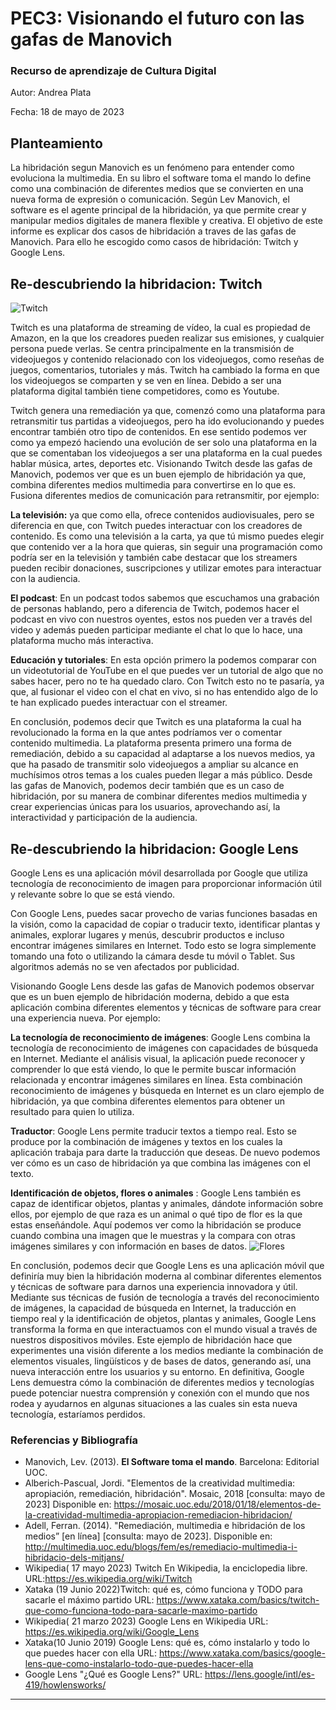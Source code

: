 # PEC3: Visionando el futuro con las gafas de Manovich 

### Recurso de aprendizaje de Cultura Digital 


Autor: Andrea Plata 

Fecha: 18 de mayo de 2023

## Planteamiento
La hibridación segun Manovich es un fenómeno para entender como evoluciona la multimedia. En su libro el software toma el mando lo define como una combinación de diferentes medios que se convierten en una nueva forma de expresión o comunicación. Según Lev Manovich, el software es el agente principal de la hibridación, ya que permite crear y manipular medios digitales de manera flexible y creativa.
El objetivo de este informe es explicar dos casos de hibridación a traves de las gafas de Manovich. Para ello he escogido como casos de hibridación: Twitch y Google Lens.


## Re-descubriendo la hibridacion: Twitch
![Twitch](https://github.com/Andreaaplata97/PEC3_Manovich_Reloaded/assets/132663999/d54b50da-1459-47e7-b937-967490e182d8)

Twitch es una plataforma de streaming de vídeo, la cual es propiedad de Amazon, en la que los creadores pueden realizar sus emisiones, y cualquier persona puede verlas. Se centra principalmente en la transmisión de videojuegos y contenido relacionado con los videojuegos, como reseñas de juegos, comentarios, tutoriales y más. Twitch ha cambiado la forma en que los videojuegos se comparten y se ven en línea.
Debido a ser una plataforma digital también tiene competidores, como es Youtube.

Twitch genera una remediación ya que, comenzó como una plataforma para retransmitir tus partidas a videojuegos, pero ha ido evolucionando y puedes encontrar también otro tipo de contenidos. En ese sentido podemos ver como ya empezó haciendo una evolución de ser solo una plataforma en la que se comentaban los videojuegos a ser una plataforma en la cual puedes hablar música, artes, deportes etc.
Visionando Twitch desde las gafas de Manovich, podemos ver que es un buen ejemplo de hibridación ya que, combina diferentes medios multimedia para convertirse en lo que es. Fusiona diferentes medios de comunicación para retransmitir, por ejemplo:

 **La televisión:** ya que como ella, ofrece contenidos audiovisuales, pero se diferencia en que, con Twitch puedes interactuar con los creadores de contenido. Es como una televisión a la carta, ya que tú mismo puedes elegir que contenido ver a la hora que quieras, sin seguir una programación como podría ser en la televisión y también cabe destacar que los streamers pueden recibir donaciones, suscripciones y utilizar emotes para interactuar con la audiencia.
 
 **El podcast**: En un podcast todos sabemos que escuchamos una grabación de personas hablando, pero a diferencia de Twitch, podemos hacer el podcast en vivo con nuestros oyentes, estos nos pueden ver a través del video y además pueden participar mediante el chat lo que lo hace, una plataforma mucho más interactiva.
 
 **Educación y tutoriales**: En esta opción primero la podemos comparar con un videotutorial de YouTube en el que puedes ver un tutorial de algo que no sabes hacer, pero no te ha quedado claro. Con Twitch esto no te pasaría, ya que, al fusionar el video con el chat en vivo, si no has entendido algo de lo te han explicado puedes interactuar con el streamer.
 
En conclusión, podemos decir que Twitch es una plataforma la cual ha revolucionado la forma en la que antes podríamos ver o comentar contenido multimedia. La plataforma presenta primero una forma de remediación, debido a su capacidad al adaptarse a los nuevos medios, ya que ha pasado de transmitir solo videojuegos a ampliar su alcance en muchísimos otros temas a los cuales pueden llegar a más público.
Desde las gafas de Manovich, podemos decir también que es un caso de hibridación, por su manera de combinar diferentes medios multimedia y crear experiencias únicas para los usuarios, aprovechando así, la interactividad y participación de la audiencia.




## Re-descubriendo la hibridacion: Google Lens
Google Lens es una aplicación móvil desarrollada por Google que utiliza tecnología de reconocimiento de imagen para proporcionar información útil y relevante sobre lo que se está viendo.

Con Google Lens, puedes sacar provecho de varias funciones basadas en la visión, como la capacidad de copiar o traducir texto, identificar plantas y animales, explorar lugares y menús, descubrir productos e incluso encontrar imágenes similares en Internet. Todo esto se logra simplemente tomando una foto o utilizando la cámara desde tu móvil o Tablet. Sus algoritmos además no se ven afectados por publicidad.

Visionando Google Lens desde las gafas de Manovich podemos observar que es un buen ejemplo de hibridación moderna, debido a que esta aplicación combina diferentes elementos y técnicas de software para crear una experiencia nueva. Por ejemplo:

**La tecnología de reconocimiento de imágenes**: Google Lens combina la tecnología de reconocimiento de imágenes con capacidades de búsqueda en Internet. Mediante el análisis visual, la aplicación puede reconocer y comprender lo que está viendo, lo que le permite buscar información relacionada y encontrar imágenes similares en línea. Esta combinación reconocimiento de imágenes y búsqueda en Internet es un claro ejemplo de hibridación, ya que combina diferentes elementos para obtener un resultado para quien lo utiliza.

**Traductor**: Google Lens permite traducir textos a tiempo real. Esto se produce por la combinación de imágenes y textos en los cuales la aplicación trabaja para darte la traducción que deseas. De nuevo podemos ver cómo es un caso de hibridación ya que combina las imágenes con el texto.

**Identificación de objetos, flores o animales** : Google Lens también es capaz de identificar objetos, plantas y animales, dándote información sobre ellos, por ejemplo de que raza es un animal  o qué tipo de flor es la que estas enseñándole. Aquí podemos ver como la hibridación se produce cuando combina una imagen que le muestras y la compara con otras imágenes similares y con información en bases de datos.
![Flores](https://github.com/Andreaaplata97/PEC3_Manovich_Reloaded/assets/132663999/27603105-0834-460f-8bca-8582899383c5)


En conclusión, podemos decir que Google Lens es una aplicación móvil que definiría muy bien la hibridación moderna al combinar diferentes elementos y técnicas de software para darnos una experiencia innovadora y útil. Mediante sus técnicas de fusión de tecnología a través del reconocimiento de imágenes, la capacidad de búsqueda en Internet, la traducción en tiempo real y la identificación de objetos, plantas y animales, Google Lens transforma la forma en que interactuamos con el mundo visual a través de nuestros dispositivos móviles. Este ejemplo de hibridación hace que experimentes una visión diferente a los medios mediante la combinación de elementos visuales, lingüísticos y de bases de datos, generando así, una nueva interacción entre los usuarios y su entorno. En definitiva, Google Lens demuestra cómo la combinación de diferentes medios y tecnologías puede potenciar nuestra comprensión y conexión con el mundo que nos rodea y ayudarnos en algunas situaciones a las cuales sin esta nueva tecnología, estaríamos perdidos.



### Referencias y Bibliografía

* Manovich, Lev. (2013). **El Software toma el mando**. Barcelona: Editorial UOC. 
* Alberich-Pascual, Jordi. "Elementos de la creatividad multimedia: apropiación, remediación, hibridación". Mosaic, 2018 [consulta: mayo de 2023] Disponible en: https://mosaic.uoc.edu/2018/01/18/elementos-de-la-creatividad-multimedia-apropiacion-remediacion-hibridacion/
* Adell, Ferran. (2014). "Remediación, multimedia e hibridación de los medios” [en línea] [consulta: mayo de 2023]. Disponible en: http://multimedia.uoc.edu/blogs/fem/es/remediacio-multimedia-i-hibridacio-dels-mitjans/
* Wikipedia( 17 mayo 2023) Twitch En Wikipedia, la enciclopedia libre. URL:https://es.wikipedia.org/wiki/Twitch
* Xataka (19 Junio 2022)Twitch: qué es, cómo funciona y TODO para sacarle el máximo partido URL: https://www.xataka.com/basics/twitch-que-como-funciona-todo-para-sacarle-maximo-partido
* Wikipedia( 21 marzo 2023) Google Lens en Wikipedia URL: https://es.wikipedia.org/wiki/Google_Lens
* Xataka(10 Junio 2019) Google Lens: qué es, cómo instalarlo y todo lo que puedes hacer con ella URL: https://www.xataka.com/basics/google-lens-que-como-instalarlo-todo-que-puedes-hacer-ella
* Google Lens "¿Qué es Google Lens?" URL: https://lens.google/intl/es-419/howlensworks/

----


